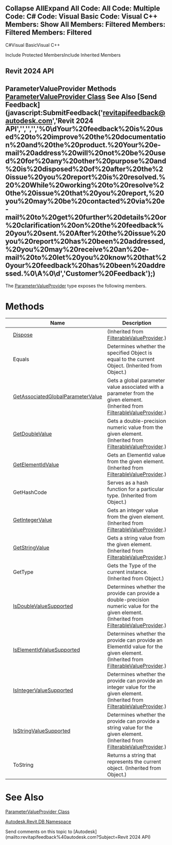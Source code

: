 ﻿

Collapse AllExpand All Code: All Code: Multiple Code: C# Code: Visual Basic Code: Visual C++  Members: Show All Members: Filtered Members: Filtered Members: Filtered   
---  
  
C#Visual BasicVisual C++

Include Protected MembersInclude Inherited Members

Revit 2024 API  
---  
ParameterValueProvider Methods  
[ParameterValueProvider Class](5978eb2a-4598-f458-1504-80caff09cf7c.md) See Also [Send Feedback](javascript:SubmitFeedback\('revitapifeedback@autodesk.com','Revit 2024 API','','','','%0\\dYour%20feedback%20is%20used%20to%20improve%20the%20documentation%20and%20the%20product.%20Your%20e-mail%20address%20will%20not%20be%20used%20for%20any%20other%20purpose%20and%20is%20disposed%20of%20after%20the%20issue%20you%20report%20is%20resolved.%20%20While%20working%20to%20resolve%20the%20issue%20that%20you%20report,%20you%20may%20be%20contacted%20via%20e-mail%20to%20get%20further%20details%20or%20clarification%20on%20the%20feedback%20you%20sent.%20After%20the%20issue%20you%20report%20has%20been%20addressed,%20you%20may%20receive%20an%20e-mail%20to%20let%20you%20know%20that%20your%20feedback%20has%20been%20addressed.%0\\A%0\\d','Customer%20Feedback'\);)  
---  
  
The [ParameterValueProvider](5978eb2a-4598-f458-1504-80caff09cf7c.md) type exposes the following members.

# Methods

|  | Name | Description |
| --- | --- | --- |
|  | [Dispose](5c454c40-9624-28b2-6e9a-1cf4e03b94d6.md) | (Inherited from [FilterableValueProvider](50829fa2-03f1-9d4b-a3cd-2935d3bf8a8c.md).) |
|  | Equals | Determines whether the specified Object is equal to the current Object. (Inherited from Object.) |
|  | [GetAssociatedGlobalParameterValue](f66d222e-0b19-86fe-2c55-81745329bfcb.md) | Gets a global parameter value associated with a parameter from the given element.  (Inherited from [FilterableValueProvider](50829fa2-03f1-9d4b-a3cd-2935d3bf8a8c.md).) |
|  | [GetDoubleValue](53315611-9ee7-8e4c-fe20-a3259b3dc8ab.md) | Gets a double-precision numeric value from the given element.  (Inherited from [FilterableValueProvider](50829fa2-03f1-9d4b-a3cd-2935d3bf8a8c.md).) |
|  | [GetElementIdValue](ba7baf5a-ebf0-091a-7a43-3ef3c0d8d28f.md) | Gets an ElementId value from the given element.  (Inherited from [FilterableValueProvider](50829fa2-03f1-9d4b-a3cd-2935d3bf8a8c.md).) |
|  | GetHashCode | Serves as a hash function for a particular type.  (Inherited from Object.) |
|  | [GetIntegerValue](264c88c0-e52e-e9e2-c268-fc58b2b92111.md) | Gets an integer value from the given element.  (Inherited from [FilterableValueProvider](50829fa2-03f1-9d4b-a3cd-2935d3bf8a8c.md).) |
|  | [GetStringValue](c96649ba-c1cd-335e-1923-ac1af3f366bf.md) | Gets a string value from the given element.  (Inherited from [FilterableValueProvider](50829fa2-03f1-9d4b-a3cd-2935d3bf8a8c.md).) |
|  | GetType | Gets the Type of the current instance. (Inherited from Object.) |
|  | [IsDoubleValueSupported](0ae156db-10dc-1085-6349-0e04e9732b74.md) | Determines whether the provide can provide a double-precision numeric value for the given element.  (Inherited from [FilterableValueProvider](50829fa2-03f1-9d4b-a3cd-2935d3bf8a8c.md).) |
|  | [IsElementIdValueSupported](8765d142-24d1-eff2-96f5-1bbaa88cc959.md) | Determines whether the provide can provide an ElementId value for the given element.  (Inherited from [FilterableValueProvider](50829fa2-03f1-9d4b-a3cd-2935d3bf8a8c.md).) |
|  | [IsIntegerValueSupported](9ed4ea4d-7d32-8e10-6f9e-f501a038b92e.md) | Determines whether the provide can provide an integer value for the given element.  (Inherited from [FilterableValueProvider](50829fa2-03f1-9d4b-a3cd-2935d3bf8a8c.md).) |
|  | [IsStringValueSupported](6a2d183c-34a8-69ad-a337-85dfba932f1c.md) | Determines whether the provide can provide a string value for the given element.  (Inherited from [FilterableValueProvider](50829fa2-03f1-9d4b-a3cd-2935d3bf8a8c.md).) |
|  | ToString | Returns a string that represents the current object. (Inherited from Object.) |
  
# See Also

[ParameterValueProvider Class](5978eb2a-4598-f458-1504-80caff09cf7c.md)

[Autodesk.Revit.DB Namespace](87546ba7-461b-c646-cbb1-2cb8f5bff8b2.md)

Send comments on this topic to [Autodesk](mailto:revitapifeedback%40autodesk.com?Subject=Revit 2024 API)
